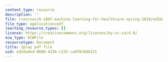 ```yaml
---
content_type: resource
description: ''
file: /courses/6-s897-machine-learning-for-healthcare-spring-2019/ed2da4ed0688415bc235ca8f8c8d6321_lkO2ocJBsmI.pdf
file_type: application/pdf
learning_resource_types: []
license: https://creativecommons.org/licenses/by-nc-sa/4.0/
ocw_type: OCWFile
resourcetype: Document
title: 3play pdf file
uid: ed2da4ed-0688-415b-c235-ca8f8c8d6321
---
```


